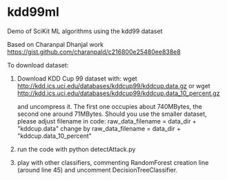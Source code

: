 # kdd99ml
Demo of SciKit ML algorithms using the kdd99 dataset

Based on Charanpal Dhanjal work https://gist.github.com/charanpald/c216800e25480ee838e8

To download dataset:
1) Download KDD Cup 99 dataset with:
   wget http://kdd.ics.uci.edu/databases/kddcup99/kddcup.data.gz
   or
   wget http://kdd.ics.uci.edu/databases/kddcup99/kddcup.data_10_percent.gz

   and uncompress it. The first one occupies about 740MBytes, the second one
   around 71MBytes. Should you use the smaller dataset, please adjust filename
   in code:
   raw_data_filename = data_dir + "kddcup.data"
   change by
   raw_data_filename = data_dir + "kddcup.data_10_percent"
2) run the code with
   python detectAttack.py
3) play with other classifiers, commenting RandomForest creation line
   (around line 45) and uncomment DecisionTreeClassifier.
